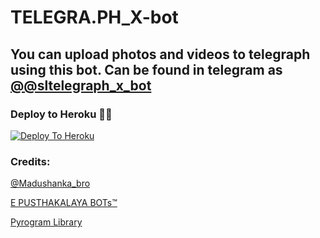 # TELEGRA.PH_X-bot

## You can upload photos and videos to telegraph using this bot. Can be found in telegram as [@@sltelegraph_x_bot](http://t.me/sltelegraph_x_bot)

### Deploy to Heroku 🏃‍♂

[![Deploy To Heroku](https://www.herokucdn.com/deploy/button.svg)](https://github.com/epusthakalaya/TELEGRA.PH_X-bot.git)

### Credits:

[@Madushanka_bro](https://t.me/Madushanka_bro)

[E PUSTHAKALAYA BOTs™](https://t.me/epusthakalaya_bots)

[Pyrogram Library](https://github.com/pyrogram/pyrogram)



